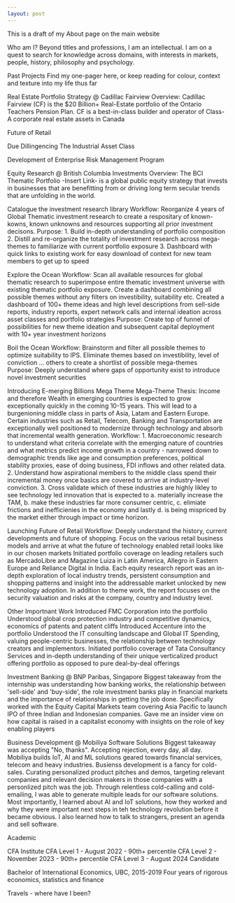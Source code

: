 ```yaml
---
layout: post
---
```

This is a draft of my About page on the main website 

Who am I?
Beyond titles and professions, I am an intellectual. I am on a quest to search for knowledge across domains, with interests in markets, people, history, philosophy and psychology. 

Past Projects
    Find my one-pager here, or keep reading for colour, context and texture into my life thus far

Real Estate Portfolio Strategy @ Cadillac Fairview
Overview: Cadillac Fairview (CF) is the $20 Billion+ Real-Estate portfolio of the Ontario Teachers Pension Plan. CF is a best-in-class builder and operator of Class-A corporate real estate assets in Canada 

Future of Retail 

Due Dillingencing The Industrial Asset Class 


Development of Enterprise Risk Management Program  



Equity Research @ British Columbia Investments
Overview: The BCI Thematic Portfolio -Insert Link- is a global public equity strategy that invests in businesses that are benefitting from or driving long term secular trends that are unfolding in the world. 

Catalogue the investment research library 
    Workflow: Reorganize 4 years of Global Thematic investment research to create a respositary of known-kowns, known unknowns and resources supporting all prior investment decisons. 
    Purpose: 1. Build in-depth understanding of portfolio composition 
             2. Distill and re-organize the totality of investment research across mega-themes to familiarize with current portfolio exposure 
             3. Dashboard with quick links to existing work for easy download of context for new team members to get up to speed

Explore the Ocean
    Workflow: Scan all available resources for global thematic research to superimpose entire thematic investment universe with existing thematic portfolio exposure. Create a dashboard combining all possible themes without any filters on investibility, suitability etc. Created a dashboard of 100+ theme ideas and high level descriptions from sell-side reports, industry reports, expert network calls and internal ideation across asset classes and portfolio strategies 
    Purpose: Create top of funnel of possibilities for new theme ideation and subsequent capital deployment with 10+ year investment horizons 

Boil the Ocean 
    Workflow: Brainstorm and filter all possible themes to optimize suitability to IPS. Eliminate themes based on investibility, level of conviction ... others to create a shortlist of possible mega-themes  
    Purpose: Deeply understand where gaps of opportunity exist to introduce novel investment securities 

Introducing E-merging Billions Mega Theme 
    Mega-Theme Thesis: Income and therefore Wealth in emerging countries is expected to grow exceptionally quickly in the coming 10-15 years. This will lead to a burgenioning middle class in parts of Asia, Latam and Eastern Europe. 
    Certain industries such as Retail, Telecom, Banking and Transportation are exceptionally well positioned to modernize through technology and absorb that incremental wealth generation. 
    Workflow: 1. Macroeconomic research to understand what criteria correlate with the emerging nature of countries and what metrics predict income growth in a country - narrowed down to demographic trends like age and consumption preferences, political stability proxies, ease of doing business, FDI inflows and other related data.
    2. Understand how aspirational members to the middle class spend their incremental money once basics are covered to arrive at industry-level conviction. 
    3. Cross validate which of these industries are highly likley to see technology led innovation that is expected to a. materially increase the TAM, b. make these industries far more consumer centric, c. elimiate frictions and inefficienies in the economy and lastly d. is being mispriced by the market either through impact or time horizon. 

Launching Future of Retail 
    Workflow: Deeply understand the history, current developments and future of shopping. Focus on the various retail business models and arrive at what the future of technology enabled retail looks like in our chosen markets
    Initiated portfolio coverage on leading retailers such as MercadoLibre and Magazine Luiza in Latin America, Allegro in Eastern Europe and Reliance Digital in India. Each equity research report was an in-depth exploration of local industry trends, persistent consumption and shopping patterns and insight into the addressable market unlocked by new technology adoption. In addition to theme work, the report focuses on the security valuation and risks at the company, country and industry level.  

Other Importnant Work 
    Introduced FMC Corporation into the portfolio 
        Understood global crop protection industry and competitive dynamics, economics of patents and patent cliffs
    Introduced Accenture into the portfolio 
        Understood the IT consulting landscape and Global IT Spending, valuing people-centric businesses, the relationship between technology creators and implementors. 
        Initiated portfolio coverage of Tata Consultancy Services and in-depth understanding of their unique verticalized product offering portfolio as opposed to pure deal-by-deal offerings 

Investment Banking @ BNP Paribas, Singapore 
Biggest takeaway from the internship was understanding how banking works, the relationship between 'sell-side' and 'buy-side', the role investment banks play in financial markets and the importance of relationships in getting the job done. 
Specifically worked with the Equity Capital Markets team covering Asia Pacific to launch IPO of three Indian and Indonesian companies. Gave me an insider view on how capital is raised in a capitalist economy with insights on the role of key enabling players

Business Development @ Mobiliya Software Solutions 
Biggest takeaway was accepting "No, thanks". Accepting rejection, every day, all day. Mobiliya builds IoT, AI and ML solutions geared towards financial services, telecom and heavy industries. Busienss development is a fancy for cold-sales. Curating personalized product pitches and demos, targeting relevant companies and relevant decision makers in those companies with a personlized pitch was the job. Through relentless cold-calling and cold-emailing, I was able to generate multiple leads for our software solutions. 
Most importantly, I learned about AI and IoT solutions, how they worked and why they were important next steps in teh technology revolution before it became obvious. I also learned how to talk to strangers, present an agenda and sell software. 


Academic

CFA Institute 
CFA Level 1 - August 2022 - 90th+ percentile 
CFA Level 2 - November 2023 - 90th+ percentile 
CFA Level 3 - August 2024 Candidate 

Bachelor of International Economics, UBC, 2015-2019
Four years of rigorous economics, statistics and finance

    

Travels - where have I been?